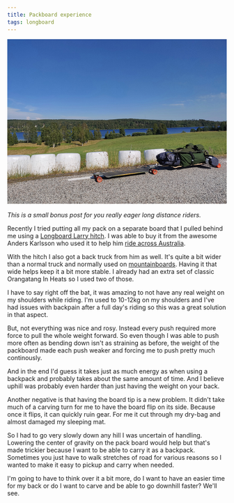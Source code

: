 ```yaml
---
title: Packboard experience
tags: longboard
---
```


[![noBorderImage](/images/longboard/board.jpg)](/images/longboard/board.jpg)

*This is a small bonus post for you really eager long distance riders.*

Recently I tried putting all my pack on a separate board that I pulled behind me using a [Longboard Larry hitch](https://www.sickboards.nl/nl/miscellaneous/10075-longboard-larry-trailer-hitch.html). I was able to buy it from the awesome Anders Karlsson who used it to help him [ride across Australia](https://longboardaustralia.blogspot.com/).

With the hitch I also got a back truck from him as well. It's quite a bit wider than a normal truck and normally used on [mountainboards](https://en.wikipedia.org/wiki/Mountainboarding). Having it that wide helps keep it a bit more stable. I already had an extra set of classic Orangatang In Heats so I used two of those.

I have to say right off the bat, it was amazing to not have any real weight on my shoulders while riding. I'm used to 10-12kg on my shoulders and I've had issues with backpain after a full day's riding so this was a great solution in that aspect.

But, not everything was nice and rosy. Instead every push required more force to pull the whole weight forward. So even though I was able to push more often as bending down isn't as straining as before, the weight of the packboard made each push weaker and forcing me to push pretty much continously.

And in the end I'd guess it takes just as much energy as when using a backpack and probably takes about the same amount of time. And I believe uphill was probably even harder than just having the weight on your back.

Another negative is that having the board tip is a new problem. It didn't take much of a carving turn for me to have the board flip on its side. Because once it flips, it can quickly ruin gear. For me it cut through my dry-bag and almost damaged my sleeping mat.

So I had to go very slowly down any hill I was uncertain of handling. Lowering the center of gravity on the pack board would help but that's made trickier because I want to be able to carry it as a backpack. Sometimes you just have to walk stretches of road for various reasons so I wanted to make it easy to pickup and carry when needed.

I'm going to have to think over it a bit more, do I want to have an easier time for my back or do I want to carve and be able to go downhill faster? We'll see.